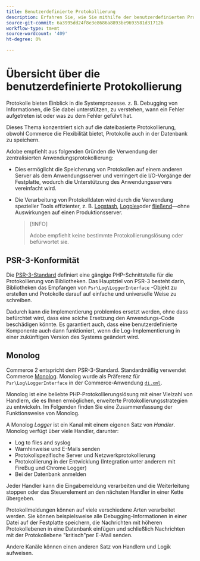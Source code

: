 ```yaml
---
title: Benutzerdefinierte Protokollierung
description: Erfahren Sie, wie Sie mithilfe der benutzerdefinierten Protokollierung Fehler untersuchen können.
source-git-commit: 6a3995dd24f8e3e8686a8893be9693581d31712b
workflow-type: tm+mt
source-wordcount: '409'
ht-degree: 0%

---
```



# Übersicht über die benutzerdefinierte Protokollierung

Protokolle bieten Einblick in die Systemprozesse. z. B. Debugging von Informationen, die Sie dabei unterstützen, zu verstehen, wann ein Fehler aufgetreten ist oder was zu dem Fehler geführt hat.

Dieses Thema konzentriert sich auf die dateibasierte Protokollierung, obwohl Commerce die Flexibilität bietet, Protokolle auch in der Datenbank zu speichern.

Adobe empfiehlt aus folgenden Gründen die Verwendung der zentralisierten Anwendungsprotokollierung:

- Dies ermöglicht die Speicherung von Protokollen auf einem anderen Server als dem Anwendungsserver und verringert die I/O-Vorgänge der Festplatte, wodurch die Unterstützung des Anwendungsservers vereinfacht wird.

- Die Verarbeitung von Protokolldaten wird durch die Verwendung spezieller Tools effizienter, z. B. [Logstash], [Logplex]oder [fließend]—ohne Auswirkungen auf einen Produktionsserver.

   >[!INFO]
   >
   >Adobe empfiehlt keine bestimmte Protokollierungslösung oder befürwortet sie.

## PSR-3-Konformität

Die [PSR-3-Standard][laminas] definiert eine gängige PHP-Schnittstelle für die Protokollierung von Bibliotheken. Das Hauptziel von PSR-3 besteht darin, Bibliotheken das Empfangen von `Psr\Log\LoggerInterface` -Objekt zu erstellen und Protokolle darauf auf einfache und universelle Weise zu schreiben.

Dadurch kann die Implementierung problemlos ersetzt werden, ohne dass befürchtet wird, dass eine solche Ersetzung den Anwendungs-Code beschädigen könnte. Es garantiert auch, dass eine benutzerdefinierte Komponente auch dann funktioniert, wenn die Log-Implementierung in einer zukünftigen Version des Systems geändert wird.

## Monolog

Commerce 2 entspricht dem PSR-3-Standard. Standardmäßig verwendet Commerce [Monolog]. Monolog wurde als Präferenz für `Psr\Log\LoggerInterface` in der Commerce-Anwendung [`di.xml`][di].

Monolog ist eine beliebte PHP-Protokollierungslösung mit einer Vielzahl von Handlern, die es Ihnen ermöglichen, erweiterte Protokollierungsstrategien zu entwickeln. Im Folgenden finden Sie eine Zusammenfassung der Funktionsweise von Monolog.

A Monolog _Logger_ ist ein Kanal mit einem eigenen Satz von _Handler_. Monolog verfügt über viele Handler, darunter:

- Log to files and syslog
- Warnhinweise und E-Mails senden
- Protokollspezifische Server und Netzwerkprotokollierung
- Protokollierung in der Entwicklung (Integration unter anderem mit FireBug und Chrome Logger)
- Bei der Datenbank anmelden

Jeder Handler kann die Eingabemeldung verarbeiten und die Weiterleitung stoppen oder das Steuerelement an den nächsten Handler in einer Kette übergeben.

Protokollmeldungen können auf viele verschiedene Arten verarbeitet werden. Sie können beispielsweise alle Debugging-Informationen in einer Datei auf der Festplatte speichern, die Nachrichten mit höheren Protokollebenen in eine Datenbank einfügen und schließlich Nachrichten mit der Protokollebene &quot;kritisch&quot;per E-Mail senden.

Andere Kanäle können einen anderen Satz von Handlern und Logik aufweisen.

<!-- link definitions -->

[di]: https://github.com/magento/magento2/blob/2.4/app/etc/di.xml#L9
[fließend]: http://www.fluentd.org
[laminas]: https://docs.laminas.dev/laminas-log/
[Logplex]: https://devcenter.heroku.com/articles/logplex
[Logstash]: https://www.elastic.co/products/logstash
[Monolog]: https://github.com/Seldaek/monolog
